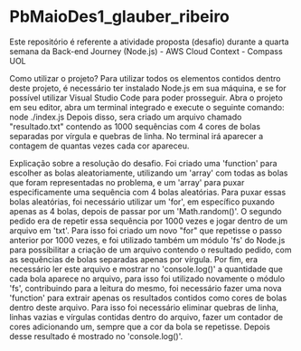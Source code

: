 # PbMaioDes1_glauber_ribeiro
Este repositório é referente a atividade proposta (desafio) durante a quarta semana da Back-end Journey (Node.js) - AWS Cloud Context - Compass UOL

Como utilizar o projeto? 
  Para utilizar todos os elementos contidos dentro deste projeto, é necessário ter instalado Node.js em sua máquina, e se for possível utilizar Visual Studio Code para poder prosseguir. Abra o projeto em seu editor, abra um terminal integrado e execute o seguinte comando: node ./index.js 
  Depois disso, sera criado um arquivo chamado "resultado.txt" contendo as 1000 sequências com 4 cores de bolas separadas por vírgula e quebras de linha. No terminal irá aparecer a contagem de quantas vezes cada cor apareceu.

Explicação sobre a resolução do desafio. 
  Foi criado uma 'function' para escolher as bolas aleatoriamente, utilizando um 'array' com todas as bolas que foram representadas no problema, e um 'array' para puxar especificamente uma sequência com 4 bolas aleatórias. Para puxar essas bolas aleatórias, foi necessário utilizar um 'for', em específico puxando apenas as 4 bolas, depois de passar por um 'Math.random()'. 
  O segundo pedido era de repetir essa sequência por 1000 vezes e jogar dentro de um arquivo em 'txt'. Para isso foi criado um novo "for" que repetisse o passo anterior por 1000 vezes, e foi utilizado também um módulo 'fs' do Node.js para possibilitar a criação de um arquivo contendo o resultado pedido, com as sequências de bolas separadas apenas por vírgula. 
  Por fim, era necessário ler este arquivo e mostrar no 'console.log()' a quantidade que cada bola aparece no arquivo, para isso foi utilizado novamente o módulo 'fs', contribuindo para a leitura do mesmo, foi necessário fazer uma nova 'function' para extrair apenas os resultados contidos como cores de bolas dentro deste arquivo. Para isso foi necessário eliminar quebras de linha, linhas vazias e vírgulas contidas dentro do arquivo, fazer um contador de cores adicionando um, sempre que a cor da bola se repetisse. Depois desse resultado é mostrado no 'console.log()'.
